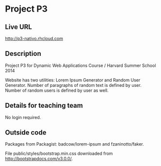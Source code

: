 # Project P3

## Live URL
http://p3-nativo.rhcloud.com

## Description
Project P3 for Dynamic Web Applications Course / Harvard Summer School 2014

Website has two utilities: Lorem Ipsum Generator and Random User Generator.
Number of paragraphs of random text is defined by user. Number of random users 
is defined by user as well.

## Details for teaching team
No login required.

## Outside code
Packages from Packagist: badcow/lorem-ipsum and fzaninotto/faker.

File public/styles/bootstrap.min.css downloaded from http://bootstrapdocs.com/v3.0.0/.

